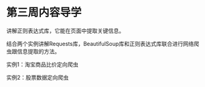 # 第三周内容导学

讲解正则表达式库，它能在页面中提取关键信息。

结合两个实例讲解Requests库，BeautifulSoup库和正则表达式库联合进行网络爬虫跟信息提取的方法。

实例1：淘宝商品比价定向爬虫

实例2：股票数据定向爬虫